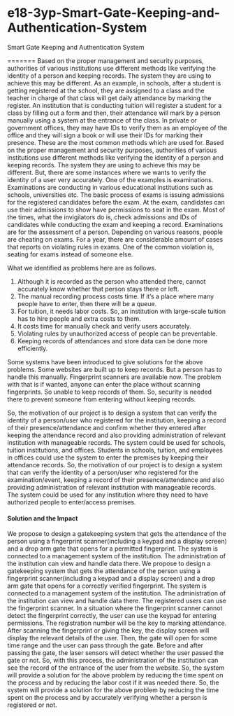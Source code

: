 # e18-3yp-Smart-Gate-Keeping-and-Authentication-System
Smart Gate Keeping and Authentication System




=======
Based on the proper management and security purposes, authorities of various institutions use different methods like verifying the identity of a person and keeping records. The system they are using to achieve this may be different. As an example, in schools, after a student is getting registered at the school, they are assigned to a class and the teacher in charge of that class will get daily attendance by marking the register. An institution that is conducting tuition will register a student for a class by filling out a form and then, their attendance will mark by a person manually using a system at the entrance of the class. In private or government offices, they may have IDs to verify them as an employee of the office and they will sign a book or will use their IDs for marking their presence. These are the most common methods which are used for.
Based on the proper management and security purposes, authorities of various institutions use different methods like verifying the identity of a person and keeping records. The system they are using to achieve this may be different. But, there are some instances where we wants to verify the identity of a user very accurately. One of the examples is examinations. Examinations are conducting in various educational institutions such as schools, universities etc.
The basic process of exams is issuing admissions for the registered candidates before the exam. At the exam, candidates can use their admissions to show have permissions to seat in the exam. Most of the times, what the invigilators do is, check admissions and IDs of candidates while conducting the exam and keeping a record.
Examinations are for the assessment of a person. Depending on various reasons, people are cheating on exams. For a year, there are considerable amount of cases that reports on violating rules in exams. One of the common violation is, seating for exams instead of someone else.

What we identified as problems here are as follows.
1. Although it is recorded as the person who attended there, cannot accurately know whether that person stays there or left.
2. The manual recording process costs time. If it’s a place where many people have to enter, then there will be a queue.
3. For tuition, it needs labor costs. So, an institution with large-scale tuition has to hire people and extra costs to them. 
1. It costs time for manually check and verify users accurately.
2. Violating rules by unauthorized access of people  can be preventable.
3. Keeping records of attendances and store data can be done more efficiently.

Some systems have been introduced to give solutions for the above problems. Some websites are built up to keep records. But a person has to handle this manually. Fingerprint scanners are available now. The problem with that is if wanted, anyone can enter the place without scanning fingerprints. So unable to keep records of them. So, security is needed there to prevent someone from entering without keeping records.

So, the motivation of our project is to design a system that can verify the identity of a person/user who registered for the institution, keeping a record of their presence/attendance and confirm whether they entered after keeping the attendance record and also providing administration of relevant institution with manageable records. The system could be used for schools, tuition institutions, and offices. Students in schools, tuition, and employees in offices could use the system to enter the premises by keeping their attendance records.
So, the motivation of our project is to design a system that can verify the identity of a person/user who registered for the examination/event, keeping a record of their presence/attendance and also providing administration of relevant institution with manageable records. The system could be used for any institution where they need to have authorized people to enter/access premises.

#### Solution and the Impact

We propose to design a gatekeeping system that gets the attendance of the person using a fingerprint scanner(including a keypad and a display screen) and a drop arm gate that opens for a permitted fingerprint. The system is connected to a management system of the institution. The administration of the institution can view and handle data there.
We propose to design a gatekeeping system that gets the attendance of the person using a fingerprint scanner(including a keypad and a display screen) and a drop arm gate that opens for a correctly verified fingerprint. The system is connected to a management system of the institution. The administration of the institution can view and handle data there.
The registered users can use the fingerprint scanner. In a situation where the fingerprint scanner cannot detect the fingerprint correctly, the user can use the keypad for entering permissions. The registration number will be the key to marking attendance. After scanning the fingerprint or giving the key, the display screen will display the relevant details of the user. Then, the gate will open for some time range and the user can pass through the gate. Before and after passing the gate, the laser sensors will detect whether the user passed the gate or not. So, with this process, the administration of the institution can see the record of the entrance of the user from the website. 
So, the system will provide a solution for the above problem by reducing the time spent on the process and by reducing the labor cost if it was needed there.
So, the system will provide a solution for the above problem by reducing the time spent on the process and by accurately verifying whether a person is registered or not.

